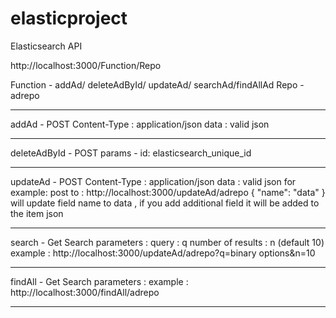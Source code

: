 # elasticproject

Elasticsearch API

http://localhost:3000/Function/Repo

Function - addAd/ deleteAdById/ updateAd/ searchAd/findAllAd
Repo - adrepo
________________________________________
addAd - POST
Content-Type : application/json
data : valid json
________________________________________

deleteAdById - POST
params - id: elasticsearch_unique_id
________________________________________
updateAd - POST
Content-Type : application/json
data : valid json 
for example:
post to :
http://localhost:3000/updateAd/adrepo
{
"name": "data"
}
will update field name to data , if you add additional field it will be added to the item json
________________________________________
search - Get
Search parameters :
query : q
number of results : n  (default 10)
example :
 http://localhost:3000/updateAd/adrepo?q=binary options&n=10
________________________________________

findAll - Get
Search parameters :
example : http://localhost:3000/findAll/adrepo
________________________________________
